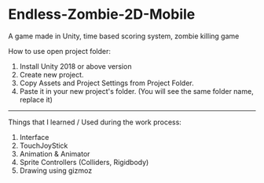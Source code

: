 # Endless-Zombie-2D-Mobile
A game made in Unity, 
time based scoring system, zombie killing game

How to use open project folder:

1. Install Unity 2018 or above version
2. Create new project.
3. Copy Assets and Project Settings from Project Folder.
4. Paste it in your new project's folder. (You will see the same folder name, replace it)

-----------------------------------------------------

Things that I learned / Used during the work process:

1. Interface
2. TouchJoyStick
3. Animation & Animator
4. Sprite Controllers (Colliders, Rigidbody)
5. Drawing using gizmoz
